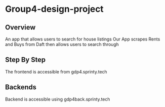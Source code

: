 # Group4-design-project
## Overview
An app that allows users to search for house listings
Our App scrapes Rents and Buys from Daft then allows users to search through

## Step By Step
The frontend is accessible from gdp4.sprinty.tech

## Backends
Backend is accessible using gdp4back.sprinty.tech
